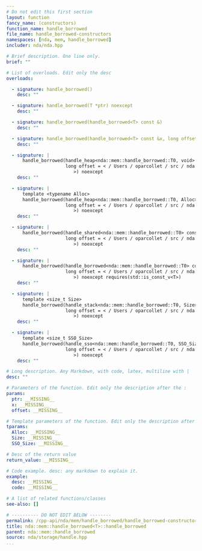 ```yaml
---
# Do not edit this first section
layout: function
fancy_name: (constructors)
function_name: handle_borrowed
file_name: handle_borrowed-constructors
namespaces: [nda, mem, handle_borrowed]
includer: nda/nda.hpp

# Brief description. One line only.
brief: ""

# List of overloads. Edit only the desc
overloads:

  - signature: handle_borrowed()
    desc: ""

  - signature: handle_borrowed(T *ptr) noexcept
    desc: ""

  - signature: handle_borrowed(handle_borrowed<T> const &)
    desc: ""

  - signature: handle_borrowed(handle_borrowed<T> const &x, long offset) noexcept
    desc: ""

  - signature: |
      handle_borrowed(handle_heap<nda::mem::handle_borrowed::T0, void> const &x,
                      long offset = < / Users / oparcollet / src / nda / c++ / nda / storage /./ handle.hpp : 632 : 67
                         >) noexcept
    desc: ""

  - signature: |
      template <typename Alloc>
      handle_borrowed(handle_heap<nda::mem::handle_borrowed::T0, Alloc> const &x,
                      long offset = < / Users / oparcollet / src / nda / c++ / nda / storage /./ handle.hpp : 635 : 68
                         >) noexcept
    desc: ""

  - signature: |
      handle_borrowed(handle_shared<nda::mem::handle_borrowed::T0> const &x,
                      long offset = < / Users / oparcollet / src / nda / c++ / nda / storage /./ handle.hpp : 637 : 63
                         >) noexcept
    desc: ""

  - signature: |
      handle_borrowed(handle_borrowed<nda::mem::handle_borrowed::T0> const &x,
                      long offset = < / Users / oparcollet / src / nda / c++ / nda / storage /./ handle.hpp : 638 : 65
                         >) noexcept requires(std::is_const_v<T>)
    desc: ""

  - signature: |
      template <size_t Size>
      handle_borrowed(handle_stack<nda::mem::handle_borrowed::T0, Size> const &x,
                      long offset = < / Users / oparcollet / src / nda / c++ / nda / storage /./ handle.hpp : 641 : 68
                         >) noexcept
    desc: ""

  - signature: |
      template <size_t SSO_Size>
      handle_borrowed(handle_sso<nda::mem::handle_borrowed::T0, SSO_Size> const &x,
                      long offset = < / Users / oparcollet / src / nda / c++ / nda / storage /./ handle.hpp : 644 : 70
                         >) noexcept
    desc: ""

# Long description. Any Markdown, with code, latex, multiline with |
desc: ""

# Parameters of the function. Edit only the description after the :
params:
  ptr: __MISSING__
  x: __MISSING__
  offset: __MISSING__

# Template parameters of the function. Edit only the description after the :
tparams:
  Alloc: __MISSING__
  Size: __MISSING__
  SSO_Size: __MISSING__

# Desc of the return value
return_value: __MISSING__

# Code example. desc: any markdown to explain it.
example:
  desc: __MISSING__
  code: __MISSING__

# A list of related functions/classes
see-also: []

# ---------- DO NOT EDIT BELOW --------
permalink: /cpp-api/nda/mem/handle_borrowed/handle_borrowed-constructors
title: nda::mem::handle_borrowed<T>::handle_borrowed
parent: nda::mem::handle_borrowed
source: nda/storage/handle.hpp
...
```


